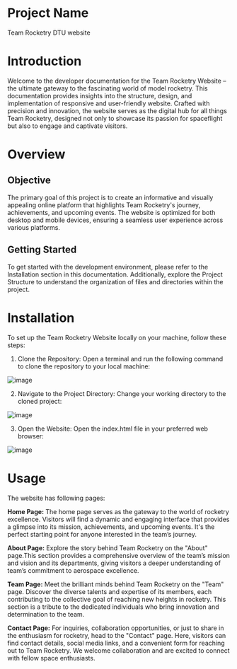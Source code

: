 # Project Name
Team Rocketry DTU website

# Introduction
Welcome to the developer documentation for the Team Rocketry Website – the ultimate gateway to the fascinating world of model rocketry. This documentation provides insights into the structure, design, and implementation of responsive and user-friendly website. Crafted with precision and innovation, the website serves as the digital hub for all things Team Rocketry, designed not only to showcase its passion for spaceflight but also to engage and captivate visitors.

# Overview

## Objective
The primary goal of this project is to create an informative and visually appealing online platform that highlights Team Rocketry's journey, achievements, and upcoming events. The website is optimized for both desktop and mobile devices, ensuring a seamless user experience across various platforms.

## Getting Started
To get started with the development environment, please refer to the Installation section in this documentation. Additionally, explore the Project Structure to understand the organization of files and directories within the project.
# Installation
To set up the Team Rocketry Website locally on your machine, follow these steps:

1. Clone the Repository:
Open a terminal and run the following command to clone the repository to your local machine:

![image](https://github.com/siddharthgoel94/website_rocketry_final/assets/138122673/51e03a5c-db43-42a3-8b97-7f58c15b8b34)

2. Navigate to the Project Directory:
Change your working directory to the cloned project:

![image](https://github.com/siddharthgoel94/website_rocketry_final/assets/138122673/16fe71d5-4d48-42bd-9a34-73b961855a2d)

3. Open the Website:
Open the index.html file in your preferred web browser:

![image](https://github.com/siddharthgoel94/website_rocketry_final/assets/138122673/5ba65784-4101-4e40-b9f7-c4be0841905d)

# Usage 
The website has following pages:

**Home Page:**
The home page serves as the gateway to the world of rocketry excellence. Visitors will find a dynamic and engaging interface that provides a glimpse into its mission, achievements, and upcoming events. It's the perfect starting point for anyone interested in the team’s journey.

**About Page:**
Explore the story behind Team Rocketry on the "About" page.This section provides a comprehensive overview of the team’s mission and vision and its departments, giving visitors a deeper understanding of team’s commitment to aerospace excellence.

**Team Page:**
Meet the brilliant minds behind Team Rocketry on the "Team" page. Discover the diverse talents and expertise of its members, each contributing to the collective goal of reaching new heights in rocketry. This section is a tribute to the dedicated individuals who bring innovation and determination to the team.

**Contact Page:**
For inquiries, collaboration opportunities, or just to share in the enthusiasm for rocketry, head to the "Contact" page. Here, visitors can find contact details, social media links, and a convenient form for reaching out to Team Rocketry. We welcome collaboration and are excited to connect with fellow space enthusiasts.


